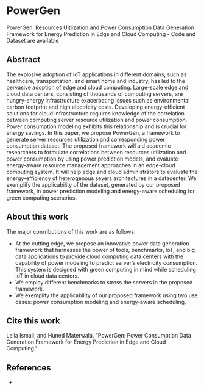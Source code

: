 # PowerGen
PowerGen: Resources Uitlization and Power Consumption Data Generation Framework for Energy Prediction in Edge and Cloud Computing - Code and Dataset are available

## Abstract

The explosive adoption of IoT applications in different domains, such as healthcare, transportation, and smart home and industry, has led to the pervasive adoption of edge and cloud computing.  Large-scale edge and cloud data centers, consisting of thousands of computing servers, are hungry-energy infrastructure exacerbating issues such as environmental carbon footprint and high electricity costs.  Developing energy-efficient solutions for cloud infrastructure requires knowledge of the correlation between computing server resource utilization and power consumption.  Power consumption modeling exhibits this relationship and is crucial for energy savings.  In this paper, we propose PowerGen, a framework to generate server resources utilization and corresponding power consumption dataset.  The proposed framework will aid academic researchers to formulate correlations between resources utilization and power consumption by using power prediction models, and evaluate energy-aware resource management approaches in an edge-cloud computing system. It will help edge and cloud administrators to evaluate the energy-efficiency of heterogenous severs architectures in a datacenter. We exemplify the applicability of the dataset, generated by our proposed framework, in power prediction modeling and energy-aware scheduling for green computing scenarios.

## About this work

The major conrributions of this work are as follows:

- At the cutting edge, we propose an innovative power data generation framework that harnesses the power of tools, benchmarks, IoT, and big data applications to provide cloud computing data centers with the capability of power modeling to predict server’s electricity consumption.  This system is designed with green computing in mind while scheduling IoT in cloud data centers.
- We employ different benchmarks to stress the servers in the proposed framework.
- We exemplify the applicability of our proposed framework using two use cases: power consumption modeling and energy-aware scheduling. 


## Cite this work

Leila Ismail, and Huned Materwala. "PowerGen: Power Consumption Data Generation Framework for Energy Prediction in Edge and Cloud Computing." 

## References

- 
